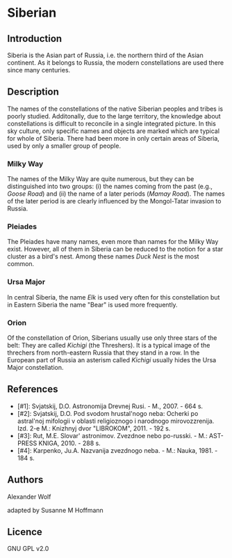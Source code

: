 # Siberian

## Introduction

Siberia is the Asian part of Russia, i.e. the northern third of the Asian continent. As it belongs to Russia, the modern constellations are used there since many centuries.

## Description

The names of the constellations of the native Siberian peoples and tribes is poorly studied. Additonally, due to the large territory, the knowledge about constellations is difficult to reconcile in a single integrated picture. In this sky culture, only specific names and objects are marked which are typical for whole of Siberia. There had been more in only certain areas of Siberia, used by only a smaller group of people.

### Milky Way

The names of the Milky Way are quite numerous, but they can be distinguished into two groups: (i) the names coming from the past (e.g., _Goose Road_) and (ii) the name of a later periods (_Mamay Road_). The names of the later period is are clearly influenced by the Mongol-Tatar invasion to Russia.

### Pleiades

The Pleiades have many names, even more than names for the Milky Way exist. However, all of them in Siberia can be reduced to the notion for a star cluster as a bird's nest. Among these names _Duck Nest_ is the most common.

### Ursa Major

In central Siberia, the name _Elk_ is used very often for this constellation but in Eastern Siberia the name "Bear" is used more frequently.

### Orion

Of the constellation of Orion, Siberians usually use only three stars of the belt: They are called _Kichigi_ (the Threshers). It is a typical image of the threchers from north-eastern Russia that they stand in a row. In the European part of Russia an asterism called _Kichigi_ usually hides the Ursa Major constellation.

## References

 - [#1]: Svjatskij, D.O. Astronomija Drevnej Rusi. - M., 2007. - 664 s.
 - [#2]: Svjatskij, D.O. Pod svodom hrustal'nogo neba: Ocherki po astral'noj mifologii v oblasti religioznogo i narodnogo mirovozzrenija. Izd. 2-e M.: Knizhnyj dvor "LIBROKOM", 2011. - 192 s.
 - [#3]: Rut, M.E. Slovar' astronimov. Zvezdnoe nebo po-russki. - M.: AST-PRESS KNIGA, 2010. - 288 s.
 - [#4]: Karpenko, Ju.A. Nazvanija zvezdnogo neba. - M.: Nauka, 1981. - 184 s.

## Authors

Alexander Wolf

adapted by Susanne M Hoffmann

## Licence

GNU GPL v2.0

